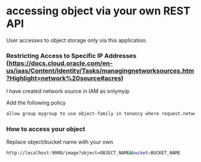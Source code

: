 # accessing object via your own REST API
User accesses to object storage only via this application. 

### Restricting Access to Specific IP Addresses (https://docs.cloud.oracle.com/en-us/iaas/Content/Identity/Tasks/managingnetworksources.htm?Highlight=network%20source#acres)
I have created network source in IAM as onlymyip 

Add the following policy 

```sh
allow group mygroup to use object-family in tenancy where request.networkSource.name='onlymyip'
```

### How to access your object
Replace object/bucket name with your own 

```sh
http://localhost:9000/image?object=OBJECT_NAME&bucket=BUCKET_NAME
```
